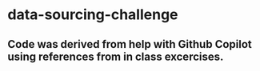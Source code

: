 # data-sourcing-challenge

## Code was derived from help with Github Copilot using references from in class excercises.
